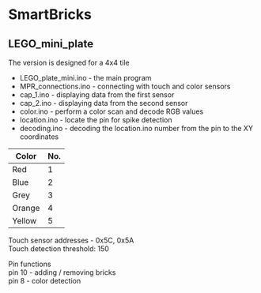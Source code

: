 # SmartBricks
## LEGO_mini_plate<br />
The version is designed for a 4x4 tile<br />

 * LEGO_plate_mini.ino - the main program<br />
 * MPR_connections.ino - connecting with touch and color sensors<br />
 * cap_1.ino - displaying data from the first sensor<br />
 * cap_2.ino - displaying data from the second sensor<br />
 * color.ino - perform a color scan and decode RGB values<br />
 * location.ino - locate the pin for spike detection<br />
 * decoding.ino - decoding the location.ino number from the pin to the XY coordinates<br />

| Color  |No.|               
| ------ | - |               
| Red    | 1 |
| Blue   | 2 |
| Grey   | 3 |               
| Orange | 4 |               
| Yellow | 5 |

Touch sensor addresses - 0x5C, 0x5A<br />
Touch detection threshold: 150<br />

Pin functions<br />
pin 10 - adding / removing bricks<br />
pin 8 - color detection<br />
